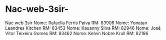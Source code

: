 # Nac-web-3sir-
Nac web 3sir 
Nome:  Rafaella Ferris Paiva	               RM:  83906
Nome:  Yonatan Leandres Kitchen	 RM:  83453
Nome:  Kauanny Silva	                      RM:  82946
Nome:  José Vitor Teixeira Gomes	 RM:  83462
Nome:  Kelvin Nobre Krull	               RM:  82186
